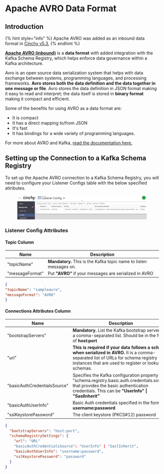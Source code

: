 # Apache AVRO Data Format

## Introduction

{% hint style="info" %}
Apache AVRO was added as an inbound data format in [Cinchy v5.3.](https://app.gitbook.com/o/-LDtM6UlhGoQ91uwM5SF/s/F1vvLbEMfTF1UqCFU9hs/\~/changes/gpj2lScIZwnF95763KiL/release-notes/release-notes/5.3-release-notes#new-connector)
{% endhint %}

[**Apache AVRO (inbound)**](https://avro.apache.org/) is a **data format** with added integration with the Kafka Schema Registry, which helps enforce data governance within a Kafka architecture.

Avro is an open source data serialization system that helps with data exchange between systems, programming languages, and processing frameworks. **Avro stores both the data definition and the data together in one message or file**. Avro stores the data definition in JSON format making it easy to read and interpret; the data itself is stored in **binary format** making it compact and efficient.

Some of the benefits for using AVRO as a data format are:

* It is compact
* It has a direct mapping to/from JSON
* It's fast
* It has bindings for a wide variety of programming languages.

For more about AVRO and Kafka, [read the documentation here. ](https://www.confluent.io/blog/avro-kafka-data/)

## Setting up the Connection to a Kafka Schema Registry

To set up the Apache AVRO connection to a Kafka Schema Registry, you will need to configure your Listener Configs table with the below specified attributes.

<figure><img src="../../../.gitbook/assets/image (576).png" alt=""><figcaption></figcaption></figure>

### Listener Config Attributes

#### Topic Column

| Name            | Description                                                        |
| --------------- | ------------------------------------------------------------------ |
| "topicName"     | **Mandatory.** This is the Kafka topic name to listen messages on. |
| "messageFormat" | Put **"AVRO"** if your messages are serialized in AVRO             |

```json
{ 
"topicName": "sampleavro", 
"messageFormat": "AVRO" 
}
```

#### Connections Attributes Column

| Name                         | Description                                                                                                                                                                                 |
| ---------------------------- | ------------------------------------------------------------------------------------------------------------------------------------------------------------------------------------------- |
| "bootstrapServers"           | **Mandatory.** List the Kafka bootstrap servers in a comma-separated list. Should be in the form of **host:port**                                                                           |
| "url"                        | **This is required if your data follows a schema when serialized in AVRO.** It is a comma-separated list of URLs for schema registry instances that are used to register or lookup schemas. |
| "basicAuthCredentialsSource" | Specifies the Kafka configuration property "schema.registry.basic.auth.credentials.source" that provides the basic authentication credentials. This can be **"UserInfo" \| "SaslInherit"**  |
| "basicAuthUserInfo"          | Basic Auth credentials specified in the form of **username:password**                                                                                                                       |
| "sslKeystorePassword"        | The client keystore (PKCS#12) password                                                                                                                                                      |

```json
{
  "bootstrapServers": "host:port",
  "schemaRegistrySettings": {
    "url": "URL"
    "basicAuthCredentialsSource": "UserInfo" | "SaslInherit",
    "basicAuthUserInfo": "username:password",
    "sslKeystorePassword": "password"
  }
}
```
